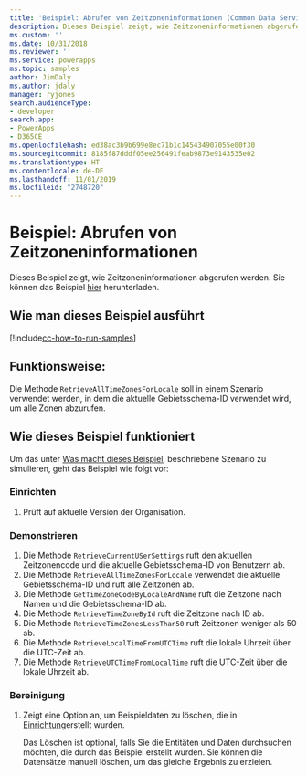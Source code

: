 ```yaml
---
title: 'Beispiel: Abrufen von Zeitzoneninformationen (Common Data Service) | Microsoft-Dokumentation'
description: Dieses Beispiel zeigt, wie Zeitzoneninformationen abgerufen werden.
ms.custom: ''
ms.date: 10/31/2018
ms.reviewer: ''
ms.service: powerapps
ms.topic: samples
author: JimDaly
ms.author: jdaly
manager: ryjones
search.audienceType:
- developer
search.app:
- PowerApps
- D365CE
ms.openlocfilehash: ed38ac3b9b699e8ec71b1c145434907055e00f30
ms.sourcegitcommit: 8185f87dddf05ee256491feab9873e9143535e02
ms.translationtype: HT
ms.contentlocale: de-DE
ms.lasthandoff: 11/01/2019
ms.locfileid: "2748720"
---
```

# <a name="sample-retrieve-time-zone-information"></a>Beispiel: Abrufen von Zeitzoneninformationen

<!-- https://docs.microsoft.com/dynamics365/customer-engagement/developer/sample-retrieve-time-zone-information -->

Dieses Beispiel zeigt, wie Zeitzoneninformationen abgerufen werden. Sie können das Beispiel [hier](https://github.com/Microsoft/PowerApps-Samples/tree/master/cds/orgsvc/C%23/RetrieveTimeZone) herunterladen.

## <a name="how-to-run-this-sample"></a>Wie man dieses Beispiel ausführt

[!include[cc-how-to-run-samples](../../includes/cc-how-to-run-samples.md)]

## <a name="what-this-sample-does"></a>Funktionsweise:

Die Methode `RetrieveAllTimeZonesForLocale` soll in einem Szenario verwendet werden, in dem die aktuelle Gebietsschema-ID verwendet wird, um alle Zonen abzurufen.

## <a name="how-this-sample-works"></a>Wie dieses Beispiel funktioniert

Um das unter [Was macht dieses Beispiel](#what-this-sample-does), beschriebene Szenario zu simulieren, geht das Beispiel wie folgt vor:

### <a name="setup"></a>Einrichten

1. Prüft auf aktuelle Version der Organisation.

### <a name="demonstrate"></a>Demonstrieren

1. Die Methode `RetrieveCurrentUSerSettings` ruft den aktuellen Zeitzonencode und die aktuelle Gebietsschema-ID von Benutzern ab.
2. Die Methode `RetrieveAllTimeZonesForLocale` verwendet die aktuelle Gebietsschema-ID und ruft alle Zeitzonen ab.
3. Die Methode `GetTimeZoneCodeByLocaleAndName` ruft die Zeitzone nach Namen und die Gebietsschema-ID ab.
4. Die Methode `RetrieveTimeZoneById` ruft die Zeitzone nach ID ab.
5. Die Methode `RetrieveTimeZonesLessThan50` ruft Zeitzonen weniger als 50 ab.
6. Die Methode `RetrieveLocalTimeFromUTCTime` ruft die lokale Uhrzeit über die UTC-Zeit ab.
7. Die Methode `RetrieveUTCTimeFromLocalTime` ruft die UTC-Zeit über die lokale Uhrzeit ab.

### <a name="clean-up"></a>Bereinigung

1. Zeigt eine Option an, um Beispieldaten zu löschen, die in [Einrichtung](#setup)erstellt wurden.

    Das Löschen ist optional, falls Sie die Entitäten und Daten durchsuchen möchten, die durch das Beispiel erstellt wurden. Sie können die Datensätze manuell löschen, um das gleiche Ergebnis zu erzielen.
